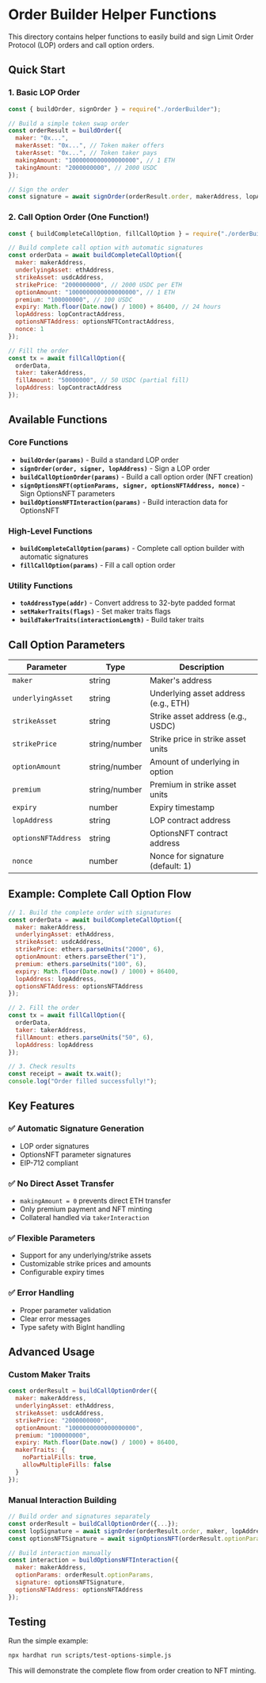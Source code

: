 # Order Builder Helper Functions

This directory contains helper functions to easily build and sign Limit Order Protocol (LOP) orders and call option orders.

## Quick Start

### 1. Basic LOP Order

```javascript
const { buildOrder, signOrder } = require("./orderBuilder");

// Build a simple token swap order
const orderResult = buildOrder({
  maker: "0x...",
  makerAsset: "0x...", // Token maker offers
  takerAsset: "0x...", // Token taker pays
  makingAmount: "1000000000000000000", // 1 ETH
  takingAmount: "2000000000", // 2000 USDC
});

// Sign the order
const signature = await signOrder(orderResult.order, makerAddress, lopAddress);
```

### 2. Call Option Order (One Function!)

```javascript
const { buildCompleteCallOption, fillCallOption } = require("./orderBuilder");

// Build complete call option with automatic signatures
const orderData = await buildCompleteCallOption({
  maker: makerAddress,
  underlyingAsset: ethAddress,
  strikeAsset: usdcAddress,
  strikePrice: "2000000000", // 2000 USDC per ETH
  optionAmount: "1000000000000000000", // 1 ETH
  premium: "100000000", // 100 USDC
  expiry: Math.floor(Date.now() / 1000) + 86400, // 24 hours
  lopAddress: lopContractAddress,
  optionsNFTAddress: optionsNFTContractAddress,
  nonce: 1
});

// Fill the order
const tx = await fillCallOption({
  orderData,
  taker: takerAddress,
  fillAmount: "50000000", // 50 USDC (partial fill)
  lopAddress: lopContractAddress
});
```

## Available Functions

### Core Functions

- **`buildOrder(params)`** - Build a standard LOP order
- **`signOrder(order, signer, lopAddress)`** - Sign a LOP order
- **`buildCallOptionOrder(params)`** - Build a call option order (NFT creation)
- **`signOptionsNFT(optionParams, signer, optionsNFTAddress, nonce)`** - Sign OptionsNFT parameters
- **`buildOptionsNFTInteraction(params)`** - Build interaction data for OptionsNFT

### High-Level Functions

- **`buildCompleteCallOption(params)`** - Complete call option builder with automatic signatures
- **`fillCallOption(params)`** - Fill a call option order

### Utility Functions

- **`toAddressType(addr)`** - Convert address to 32-byte padded format
- **`setMakerTraits(flags)`** - Set maker traits flags
- **`buildTakerTraits(interactionLength)`** - Build taker traits

## Call Option Parameters

| Parameter | Type | Description |
|-----------|------|-------------|
| `maker` | string | Maker's address |
| `underlyingAsset` | string | Underlying asset address (e.g., ETH) |
| `strikeAsset` | string | Strike asset address (e.g., USDC) |
| `strikePrice` | string/number | Strike price in strike asset units |
| `optionAmount` | string/number | Amount of underlying in option |
| `premium` | string/number | Premium in strike asset units |
| `expiry` | number | Expiry timestamp |
| `lopAddress` | string | LOP contract address |
| `optionsNFTAddress` | string | OptionsNFT contract address |
| `nonce` | number | Nonce for signature (default: 1) |

## Example: Complete Call Option Flow

```javascript
// 1. Build the complete order with signatures
const orderData = await buildCompleteCallOption({
  maker: makerAddress,
  underlyingAsset: ethAddress,
  strikeAsset: usdcAddress,
  strikePrice: ethers.parseUnits("2000", 6),
  optionAmount: ethers.parseEther("1"),
  premium: ethers.parseUnits("100", 6),
  expiry: Math.floor(Date.now() / 1000) + 86400,
  lopAddress: lopAddress,
  optionsNFTAddress: optionsNFTAddress
});

// 2. Fill the order
const tx = await fillCallOption({
  orderData,
  taker: takerAddress,
  fillAmount: ethers.parseUnits("50", 6),
  lopAddress: lopAddress
});

// 3. Check results
const receipt = await tx.wait();
console.log("Order filled successfully!");
```

## Key Features

### ✅ Automatic Signature Generation
- LOP order signatures
- OptionsNFT parameter signatures
- EIP-712 compliant

### ✅ No Direct Asset Transfer
- `makingAmount = 0` prevents direct ETH transfer
- Only premium payment and NFT minting
- Collateral handled via `takerInteraction`

### ✅ Flexible Parameters
- Support for any underlying/strike assets
- Customizable strike prices and amounts
- Configurable expiry times

### ✅ Error Handling
- Proper parameter validation
- Clear error messages
- Type safety with BigInt handling

## Advanced Usage

### Custom Maker Traits

```javascript
const orderResult = buildCallOptionOrder({
  maker: makerAddress,
  underlyingAsset: ethAddress,
  strikeAsset: usdcAddress,
  strikePrice: "2000000000",
  optionAmount: "1000000000000000000",
  premium: "100000000",
  expiry: Math.floor(Date.now() / 1000) + 86400,
  makerTraits: {
    noPartialFills: true,
    allowMultipleFills: false
  }
});
```

### Manual Interaction Building

```javascript
// Build order and signatures separately
const orderResult = buildCallOptionOrder({...});
const lopSignature = await signOrder(orderResult.order, maker, lopAddress);
const optionsNFTSignature = await signOptionsNFT(orderResult.optionParams, maker, optionsNFTAddress);

// Build interaction manually
const interaction = buildOptionsNFTInteraction({
  maker: makerAddress,
  optionParams: orderResult.optionParams,
  signature: optionsNFTSignature,
  optionsNFTAddress: optionsNFTAddress
});
```

## Testing

Run the simple example:

```bash
npx hardhat run scripts/test-options-simple.js
```

This will demonstrate the complete flow from order creation to NFT minting. 
